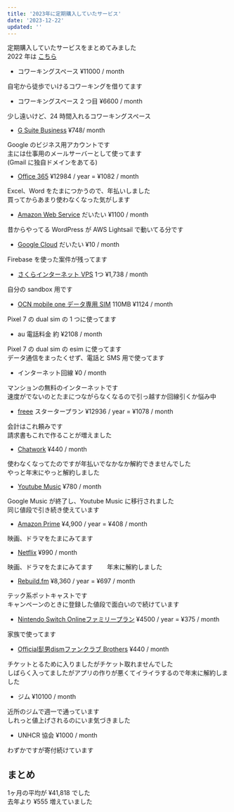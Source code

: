 ```yaml
---
title: '2023年に定期購入していたサービス'
date: '2023-12-22'
updated: ''
---
```


定期購入していたサービスをまとめてみました  
2022 年は [こちら](/subscription-2022/)  

- コワーキングスペース ¥11000 / month

自宅から徒歩でいけるコワーキングを借りてます

- コワーキングスペース 2 つ目 ¥6600 / month

少し遠いけど、24 時間入れるコワーキングスペース

- [G Suite Business](https://gsuite.google.co.jp/intl/ja/solutions/) ¥748/ month

Google のビジネス用アカウントです  
主には仕事用のメールサーバーとして使ってます  
(Gmail に独自ドメインをあてる)

- [Office 365](https://www.office.com/?omkt=ja-jp) ¥12984 / year = ¥1082 / month

Excel、Word をたまにつかうので、年払いしました  
買ってからあまり使わなくなった気がします

- [Amazon Web Service](https://aws.amazon.com/jp/) だいたい ¥1100 / month

昔からやってる WordPress が AWS Lightsail で動いてる分です

- [Google Cloud](https://cloud.google.com/) だいたい ¥10 / month

Firebase を使った案件が残ってます

- [さくらインターネット VPS](https://vps.sakura.ad.jp/) 1つ ¥1,738 / month

自分の sandbox 用です

- [OCN mobile one データ専用 SIM](https://www.ntt.com/personal/services/mobile/one/sim.html) 110MB ¥1124 / month

Pixel 7 の dual sim の 1 つに使ってます  

- au 電話料金 約 ¥2108 / month

Pixel 7 の dual sim の esim に使ってます  
データ通信をまったくせず、電話と SMS 用で使ってます

- インターネット回線 ¥0 / month

マンションの無料のインターネットです  
速度がでないのとたまにつながらなくなるので引っ越すか回線引くか悩み中

- [freee](https://www.freee.co.jp/) スタータープラン ¥12936 / year = ¥1078 / month

会計はこれ頼みです  
請求書もこれで作ることが増えました

- [Chatwork](https://go.chatwork.com/ja/) ¥440 / month

使わなくなってたのですが年払いでなかなか解約できませんでした  
やっと年末にやっと解約しました  

- [Youtube Music](https://play.google.com/music/) ¥780 / month

Google Music が終了し、Youtube Music に移行されました  
同じ値段で引き続き使えています

- [Amazon Prime](https://www.amazon.co.jp/amazonprime) ¥4,900 / year = ¥408 / month

映画、ドラマをたまにみてます

- [Netflix](https://www.netflix.com/jp/) ¥990 / month

映画、ドラマをたまにみてます　　
年末に解約しました

- [Rebuild.fm](https://rebuild.fm/) ¥8,360 / year = ¥697 / month

テック系ポットキャストです  
キャンペーンのときに登録した値段で面白いので続けています

- [Nintendo Switch Onlineファミリープラン](https://www.nintendo.co.jp/support/switch/nintendo_switch_online/02.html) ¥4500 / year = ¥375 / month

家族で使ってます

- [Official髭男dismファンクラブ Brothers](https://higedan.com/fanclub/) ¥440 / month

チケットとるために入りましたがチケット取れませんでした  
しばらく入ってましたがアプリの作りが悪くてイライラするので年末に解約しました  

- ジム ¥10100 / month

近所のジムで週一で通っています  
しれっと値上げされるのにいま気づきました

- UNHCR 協会 ¥1000 / month

わずかですが寄付続けています

## まとめ

1ヶ月の平均が ¥41,818 でした  
去年より ¥555 増えていました
